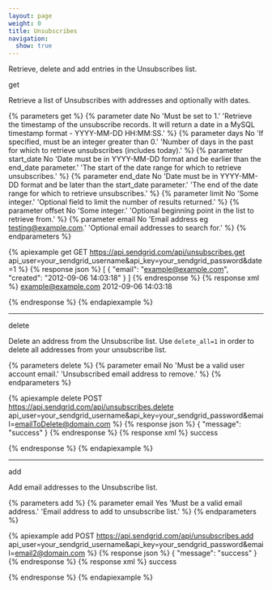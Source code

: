 ```yaml
---
layout: page
weight: 0
title: Unsubscribes
navigation:
  show: true
---
```


Retrieve, delete and add entries in the Unsubscribes list.

<page-anchor el="h2">
get
</page-anchor>

Retrieve a list of Unsubscribes with addresses and optionally with dates.

{% parameters get %}
  {% parameter date No 'Must be set to 1.' 'Retrieve the timestamp of the unsubscribe records. It will return a date in a MySQL timestamp format - YYYY-MM-DD HH:MM:SS.' %}
  {% parameter days No 'If specified, must be an integer greater than 0.' 'Number of days in the past for which to retrieve unsubscribes (includes today).' %}
  {% parameter start_date No 'Date must be in YYYY-MM-DD format and be earlier than the end_date parameter.' 'The start of the date range for which to retrieve unsubscribes.' %}
  {% parameter end_date No 'Date must be in YYYY-MM-DD format and be later than the start_date parameter.' 'The end of the date range for which to retrieve unsubscribes.' %}
  {% parameter limit No 'Some integer.' 'Optional field to limit the number of results returned.' %}
  {% parameter offset No 'Some integer.' 'Optional beginning point in the list to retrieve from.' %}
  {% parameter email No 'Email address eg testing@example.com.' 'Optional email addresses to search for.' %}
{% endparameters %}

{% apiexample get GET https://api.sendgrid.com/api/unsubscribes.get api_user=your_sendgrid_username&api_key=your_sendgrid_password&date=1 %}
  {% response json %}
[
  {
    "email": "example@example.com",
    "created": "2012-09-06 14:03:18"
  }
]
  {% endresponse %}
  {% response xml %}
<unsubscribes>
   <unsubscribe>
      <email>example@example.com</email>
      <created>2012-09-06 14:03:18</created>
   </unsubscribe>
</unsubscribes>

  {% endresponse %}
{% endapiexample %}

* * * * *

<page-anchor el="h2">
delete
</page-anchor>

Delete an address from the Unsubscribe list. Use `delete_all=1` in order to delete all addresses from your unsubscribe list.

{% parameters delete %}
  {% parameter email No 'Must be a valid user account email.' 'Unsubscribed email address to remove.' %}
{% endparameters %}

{% apiexample delete POST https://api.sendgrid.com/api/unsubscribes.delete api_user=your_sendgrid_username&api_key=your_sendgrid_password&email=emailToDelete@domain.com %}
  {% response json %}
{
  "message": "success"
}
  {% endresponse %}
  {% response xml %}
<result>
   <message>success</message>
</result>

  {% endresponse %}
{% endapiexample %}

* * * * *

<page-anchor el="h2">
add
</page-anchor>

Add email addresses to the Unsubscribe list.

{% parameters add %}
  {% parameter email Yes 'Must be a valid email address.' 'Email address to add to unsubscribe list.' %}
{% endparameters %}

{% apiexample add POST https://api.sendgrid.com/api/unsubscribes.add api_user=your_sendgrid_username&api_key=your_sendgrid_password&email=email2@domain.com %}
  {% response json %}
{
  "message": "success"
}
  {% endresponse %}
  {% response xml %}
<result>
   <message>success</message>
</result>

  {% endresponse %}
{% endapiexample %}

